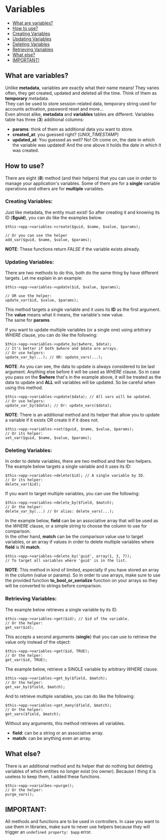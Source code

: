 # Variables
* [What are variables?](#what-are-variables)  
* [How to use?](#how-to-use)
* [Creating Variables](#creating-variables)
* [Updating Variables](#updating-variables)
* [Deleting Variables](#deleting-variables)
* [Retrieving Variables](#retrieving-variables)
* [What else?](#what-else)
* [IMPORTANT!](#important)  
## What are variables?
Unlike **metadata**, variables are exactly
 what their name means! They varies often, they get created, updated and deleted all the time. Think of them as **temporary** metadata.  
They can be used to store session-related data, temporary string used for accounts activation, password reset and more...  
Even almost alike, **metadata** and **variables** tables are different. Variables table has three (**3**) additional columns:  
* **params**: think of them as additional data you want to store.
* **created_at**: you guessed right? (*UNIX_TIMESTAMP*)
* **updated_at**: You guessed as well? No! Oh come on, the date in which the variable was updated! And the one above it holds the date in which it was created.

## How to use?
There are eight (**8**) method (and their helpers) that you can use in order to manage your application's variables. Some of them are for a **single** variable operations and others are for **multiple** variables.  

### Creating Variables:
Just like metadata, the entity must exist! So after creating it and knowing its ID (**$guid**), you can do like the examples below.

	$this->app->variables->create($guid, $name, $value, $params);

	// Or you can use the helper
	add_var($guid, $name, $value, $params);
**NOTE**: These functions return _FALSE_ if the variable exists already.

### Updating Variables:
There are two methods to do this, both do the same thing by have different targets. Let me explain in an example:

	$this->app->variables->update($id, $value, $params);

	// OR use the helper:
	update_var($id, $value, $params);
This method targets a single variable and it uses its **ID** as the first argument.  
The **value** means what it means, the variable's new value.  
The same for **params**.  

If you want to update multiple variables (or a single one) using arbitrary *WHERE* clause, you can do like the following:  

	$this->app->variables->update_by($where, $data);
	// It's better if both $where and $data are arrays.
	// Or use helpers:
	update_var_by(...); // OR: update_vars(...);
**NOTE**: As you can see, the data to update is always considered to be last argument. Anything else before it will be used as _WHERE_ clause. So in case you pass on the **$where** that's in the example above, it will be treated as the data to update and **ALL** will variables will be updated. So be careful when using this method.

	$this->app->variables->update($data); // All vars will be updated.
	// Or use helpers:
	update_var_by($data); // Or: update_vars($data);
**NOTE**: There is an additional method and its helper that allow you to update a variable if it exists OR create it if it does not.  

	$this->app->variables->set($guid, $name, $value, $params);
	// Or its helper:
	set_var($guid, $name, $value, $params);
### Deleting Variables:
In order to delete variables, there are two method and their two helpers.  
The example below targets a single variable and it uses its ID:

	$this->app->variables->delete($id); // A single variable by ID.
	// Or its helper:
	delete_var($id);
If you want to target multiple variables, you can use the following:

	$this->app->variables->delete_by($field, $match);
	// Or the helper:
	delete_var_by(...) // Or alias: delete_vars(...);
In the example below, **field** can be an associative array that will be used as the _WHERE_ clause, or a simple string to choose the column to use for comparison.  
In the other hand, **match** can be the comparison value use to target variables, or an array if values in order to delete multiple variables where **field** is IN **match**.  

	$this->app->variables->delete_by('guid', array(1, 3, 7));
	// To target all variables where 'guid' is in the list.
**NOTE**: This method in kind of limited, especially if you have stored an array in the column (value or params). So in order to use arrays, make sure to use the provided function **to_bool_or_serialize** function on your arrays so they will be converted to strings before comparison.

### Retrieving Variables:
The example below retrieves a single variable by its ID.

	$this->app->variables->get($id); // $id of the variable.
	// Or the helper:
	get_var($id);

This accepts a second arguments (**single**) that you can use to retrieve the value only instead of the object:  

	$this->app->variables->get($id, TRUE);
	// Or the helper:
	get_var($id, TRUE);
The example below, retrieve a SINGLE variable by arbitrary _WHERE_ clause.

	$this->app->variables->get_by($field, $match);
	// Or the helper:
	get_var_by($field, $match);
And to retrieve multiple variables, you can do like the following:

	$this->app->variables->get_many($field, $match);
	// Or the helper:
	get_vars($field, $match);
Without any arguments, this method retrieves all variables.  
* __field__: can be a string or an associative array.  
* __match__:  can be anything even an array.

## What else?
There is an additional method and its helper that do nothing but deleting variables of which entities no longer exist (no owner). Because I thing it is useless to keep them, I added these functions.

	$this->app->varialbes->purge();
	// Or the helper:
	purge_vars();
## IMPORTANT:
All methods and functions are to be used in controllers. In case you want to use them in libraries, make sure to never use helpers because they will trigger an `undefined property: $app` error.
